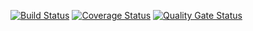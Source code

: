 [![Build Status](https://travis-ci.com/semen1994i/unit_test.svg?branch=main)](https://travis-ci.com/semen1994i/unit_test)
[![Coverage Status](https://coveralls.io/repos/github/semen1994i/unit_test/badge.svg?branch=main)](https://coveralls.io/github/semen1994i/unit_test?branch=main)
[![Quality Gate Status](https://sonarcloud.io/api/project_badges/measure?project=semen1994i_unit_test&metric=alert_status)](https://sonarcloud.io/dashboard?id=semen1994i_unit_test)
